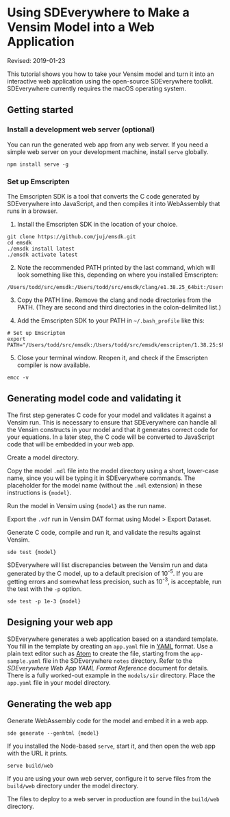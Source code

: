# Using SDEverywhere to Make a Vensim Model into a Web Application

Revised: 2019-01-23

This tutorial shows you how to take your Vensim model and turn it into an interactive web application using the open-source SDEverywhere toolkit. SDEverywhere currently requires the macOS operating system.

## Getting started

### Install a development web server (optional)

You can run the generated web app from any web server. If you need a simple web server on your development machine, install `serve` globally.
~~~
npm install serve -g
~~~

### Set up Emscripten

The Emscripten SDK is a tool that converts the C code generated by SDEverywhere into JavaScript, and then compiles it into WebAssembly that runs in a browser.

1. Install the Emscripten SDK in the location of your choice.
~~~
git clone https://github.com/juj/emsdk.git
cd emsdk
./emsdk install latest
./emsdk activate latest
~~~

2. Note the recommended PATH printed by the last command, which will look something like this, depending on where you installed Emscripten:
~~~
/Users/todd/src/emsdk:/Users/todd/src/emsdk/clang/e1.38.25_64bit:/Users/todd/src/emsdk/node/8.9.1_64bit/bin:/Users/todd/src/emsdk/emscripten/1.38.25
~~~

3. Copy the PATH line. Remove the clang and node directories from the PATH. (They are second and third directories in the colon-delimited list.)

4. Add the Emscripten SDK to your PATH in `~/.bash_profile` like this:
~~~
# Set up Emscripten
export PATH="/Users/todd/src/emsdk:/Users/todd/src/emsdk/emscripten/1.38.25:$PATH"
~~~

5. Close your terminal window. Reopen it, and check if the Emscripten compiler is now available.
~~~
emcc -v
~~~

## Generating model code and validating it

The first step generates C code for your model and validates it against a Vensim run. This is necessary to ensure that SDEverywhere can handle all the Vensim constructs in your model and that it generates correct code for your equations. In a later step, the C code will be converted to JavaScript code that will be embedded in your web app.

Create a model directory.

Copy the model `.mdl` file into the model directory using a short, lower-case name, since you will be typing it in SDEverywhere commands. The placeholder for the model name (without the `.mdl` extension) in these instructions is `{model}`.

Run the model in Vensim using `{model}` as the run name.

Export the `.vdf` run in Vensim DAT format using Model > Export Dataset.

Generate C code, compile and run it, and validate the results against Vensim.
~~~
sde test {model}
~~~

SDEverywhere will list discrepancies between the Vensim run and data generated by the C model, up to a default precision of 10<sup>-5</sup>. If you are getting errors and somewhat less precision, such as 10<sup>-3</sup>, is acceptable, run the test with the `-p` option.

~~~
sde test -p 1e-3 {model}
~~~

## Designing your web app

SDEverywhere generates a web application based on a standard template. You fill in the template by creating an `app.yaml` file in [YAML](http://nodeca.github.io/js-yaml/) format. Use a plain text editor such as [Atom](https://atom.io/) to create the file, starting from the `app-sample.yaml` file in the SDEverywhere `notes` directory. Refer to the *SDEverywhere Web App YAML Format Reference* document for details. There is a fully worked-out example in the `models/sir` directory. Place the `app.yaml` file in your model directory.

## Generating the web app

Generate WebAssembly code for the model and embed it in a web app.
~~~
sde generate --genhtml {model}
~~~

If you installed the Node-based `serve`, start it, and then open the web app with the URL it prints.
~~~
serve build/web
~~~

If you are using your own web server, configure it to serve files from the `build/web` directory under the model directory.

The files to deploy to a web server in production are found in the `build/web` directory.
